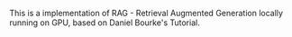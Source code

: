 This is a implementation of RAG - Retrieval Augmented Generation locally running on GPU, based on Daniel Bourke's Tutorial. 
